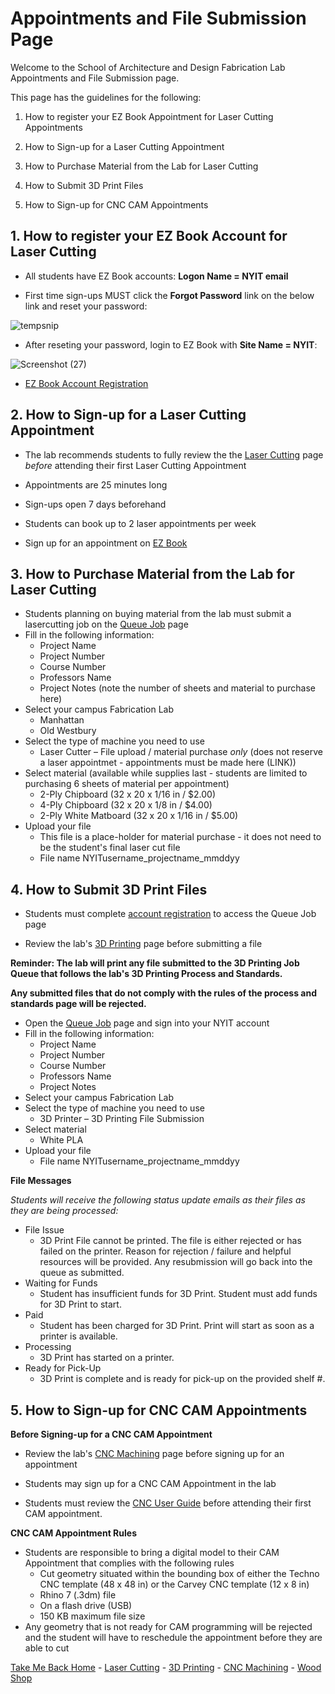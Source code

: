 # Appointments and File Submission Page

Welcome to the School of Architecture and Design Fabrication Lab Appointments and File Submission page. 

This page has the guidelines for the following: 

1. How to register your EZ Book Appointment for Laser Cutting Appointments
   
2. How to Sign-up for a Laser Cutting Appointment
   
3. How to Purchase Material from the Lab for Laser Cutting
   
4. How to Submit 3D Print Files
   
5. How to Sign-up for CNC CAM Appointments



## 1. How to register your EZ Book Account for Laser Cutting

* All students have EZ Book accounts: **Logon Name = NYIT email**
  
* First time sign-ups MUST click the **Forgot Password** link on the below link and reset your password:

 ![tempsnip](https://github.com/user-attachments/assets/a95634f1-71b4-4703-9047-c5b3157b8628)

* After reseting your password, login to EZ Book with **Site Name = NYIT**:
   
![Screenshot (27)](https://github.com/user-attachments/assets/972c1d46-26ba-4b8b-9534-fb29fe97705c)


* [EZ Book Account Registration](https://new.ezbook.com/NYIT)


## 2. How to Sign-up for a Laser Cutting Appointment

* The lab recommends students to fully review the the [Laser Cutting](https://digitalfabricationlab-nyit-soad.github.io/resources/LaserCutters/) page *before* attending their first Laser Cutting Appointment

* Appointments are 25 minutes long
  
* Sign-ups open 7 days beforehand
  
* Students can book up to 2 laser appointments per week
  
* Sign up for an appointment on [EZ Book](https://new.ezbook.com/NYIT)

## 3. How to Purchase Material from the Lab for Laser Cutting

* Students planning on buying material from the lab must submit a lasercutting job on the [Queue Job](https://www.nyit.edu/architecture/fabrication_labs/queue_job) page
* Fill in the following information: 
  * Project Name
  * Project Number
  * Course Number
  * Professors Name
  * Project Notes (note the number of sheets and material to purchase here)
* Select your campus Fabrication Lab
  * Manhattan
  * Old Westbury
* Select the type of machine you need to use 
  * Laser Cutter – File upload / material purchase *only* (does not reserve a laser appointmet - appointments must be made here (LINK))
* Select material (available while supplies last - students are limited to purchasing 6 sheets of material per appointment)
  * 2-Ply Chipboard (32 x 20 x 1/16 in / $2.00)
  * 4-Ply Chipboard (32 x 20 x 1/8 in / $4.00)
  * 2-Ply White Matboard (32 x 20 x 1/16 in / $5.00)
* Upload your file
  * This file is a place-holder for material purchase - it does not need to be the student's final laser cut file   
  * File name NYITusername_projectname_mmddyy
    
## 4. How to Submit 3D Print Files

* Students must complete [account registration](https://www.nyit.edu/architecture/fabrication_labs/account_registration) to access the Queue Job page

* Review the lab's [3D Printing](https://digitalfabricationlab-nyit-soad.github.io/resources/3Dprinters/) page before submitting a file
  
**Reminder: The lab will print any file submitted to the 3D Printing Job Queue that follows the lab's 3D Printing Process and Standards.**

**Any submitted files that do not comply with the rules of the process and standards page will be rejected.**
    
* Open the [Queue Job](https://www.nyit.edu/architecture/fabrication_labs/queue_job) page and sign into your NYIT account
* Fill in the following information: 
  * Project Name
  * Project Number
  * Course Number
  * Professors Name
  * Project Notes
* Select your campus Fabrication Lab
* Select the type of machine you need to use 
  * 3D Printer – 3D Printing File Submission 
* Select material 
  * White PLA
* Upload your file
  * File name NYITusername_projectname_mmddyy
  
**File Messages**

*Students will receive the following status update emails as their files as they are being processed:*

* File Issue
  * 3D Print File cannot be printed. The file is either rejected or has failed on the printer. Reason for rejection / failure and helpful resources will be provided. Any resubmission will go back into the queue as submitted.
* Waiting for Funds
  * Student has insufficient funds for 3D Print. Student must add funds for 3D Print to start. 
* Paid
  * Student has been charged for 3D Print. Print will start as soon as a printer is available.
* Processing
  * 3D Print has started on a printer.
* Ready for Pick-Up
  * 3D Print is complete and is ready for pick-up on the provided shelf #.

## 5. How to Sign-up for CNC CAM Appointments

**Before Signing-up for a CNC CAM Appointment**

* Review the lab's [CNC Machining](https://digitalfabricationlab-nyit-soad.github.io/resources/CNCmills/) page before signing up for an appointment
  
* Students may sign up for a CNC CAM Appointment in the lab

* Students must review the [CNC User Guide](https://github.com/DigitalFabricationLab-NYIT-SoAD/resources/blob/main/UserGuides/CNCmills.md) before attending their first CAM appointment.

**CNC CAM Appointment Rules**
* Students are responsible to bring a digital model to their CAM Appointment that complies with the following rules
  * Cut geometry situated within the bounding box of either the Techno CNC template (48 x 48 in) or the Carvey CNC template (12 x 8 in)
  * Rhino 7 (.3dm) file
  * On a flash drive (USB)
  * 150 KB maximum file size
* Any geometry that is not ready for CAM programming will be rejected and the student will have to reschedule the appointment before they are able to cut


[Take Me Back Home](https://digitalfabricationlab-nyit-soad.github.io/resources/) - [Laser Cutting](https://digitalfabricationlab-nyit-soad.github.io/resources/LaserCutters/) - [3D Printing](https://digitalfabricationlab-nyit-soad.github.io/resources/3Dprinters/) - [CNC Machining](https://digitalfabricationlab-nyit-soad.github.io/resources/CNCmills/) - [Wood Shop](https://digitalfabricationlab-nyit-soad.github.io/resources/ShopTools/)
